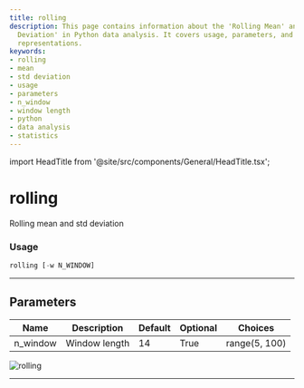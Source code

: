 ```yaml
---
title: rolling
description: This page contains information about the 'Rolling Mean' and 'Standard
  Deviation' in Python data analysis. It covers usage, parameters, and provides visual
  representations.
keywords:
- rolling
- mean
- std deviation
- usage
- parameters
- n_window
- window length
- python
- data analysis
- statistics
---
```


import HeadTitle from '@site/src/components/General/HeadTitle.tsx';

<HeadTitle title="rolling - Qa - Forex - Reference | OpenBB Terminal Docs" />

# rolling

Rolling mean and std deviation

### Usage

```python
rolling [-w N_WINDOW]
```

---

## Parameters

| Name | Description | Default | Optional | Choices |
| ---- | ----------- | ------- | -------- | ------- |
| n_window | Window length | 14 | True | range(5, 100) |

![rolling](https://user-images.githubusercontent.com/46355364/154308175-bb244d55-a6e0-4d6e-80f4-b3937dcd8ed4.png)

---
